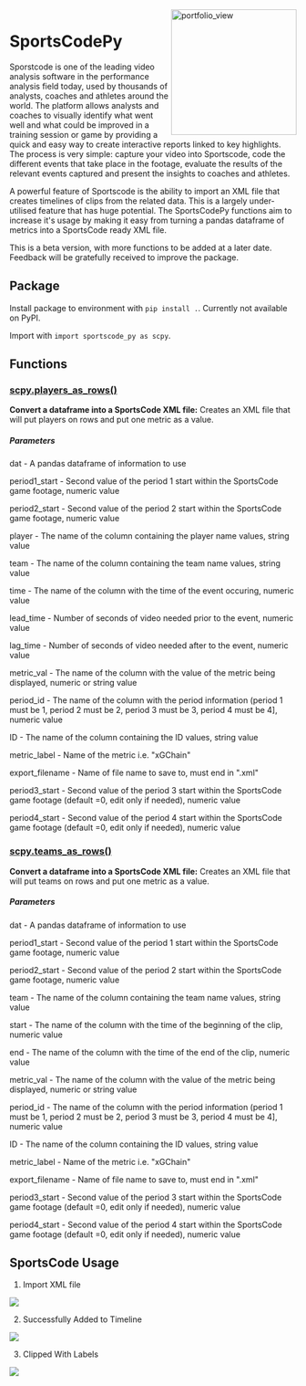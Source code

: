 
<img width="220" alt="portfolio_view" align="right" src="https://github.com/FCrSTATS/SportsCodeR/blob/master/img/SportsCodePy.png">

# SportsCodePy

Sporstcode is one of the leading video analysis software in the performance analysis field today, used by thousands of analysts, coaches and athletes around the world. The platform allows analysts and coaches to visually identify what went well and what could be improved in a training session or game by providing a quick and easy way to create interactive reports linked to key highlights. The process is very simple: capture your video into Sportscode, code the different events that take place in the footage, evaluate the results of the relevant events captured and present the insights to coaches and athletes. 

A powerful feature of Sportscode is the ability to import an XML file that creates timelines of clips from the related data. This is a largely under-utilised feature that has huge potential. The SportsCodePy functions aim to increase it's usage by making it easy from turning a pandas dataframe of metrics into a SportsCode ready XML file. 

This is a beta version, with more functions to be added at a later date. Feedback will be gratefully received to improve the package. 

## Package
Install package to environment with `pip install .`. Currently not available on PyPI.

Import with `import sportscode_py as scpy`.

## Functions 

### [scpy.players_as_rows()](https://github.com/FCrSTATS/SportsCodePy/blob/master/XML_players_as_rows.py)
**Convert a dataframe into a SportsCode XML file:** Creates an XML file that will put players on rows and put one metric as a value. 

##### Parameters 

dat - A pandas dataframe of information to use

period1_start - Second value of the period 1 start within the SportsCode game footage, numeric value

period2_start - Second value of the period 2 start within the SportsCode game footage, numeric value 

player - The name of the column containing the player name values, string value

team - The name of the column containing the team name values, string value

time - The name of the column with the time of the event occuring, numeric value

lead_time - Number of seconds of video needed prior to the event, numeric value

lag_time - Number of seconds of video needed after to the event, numeric value

metric_val - The name of the column with the value of the metric being displayed, numeric or string value

period_id - The name of the column with the period information (period 1 must be 1, period 2 must be 2, period 3 must be 3, period 4 must be 4], numeric value

ID - The name of the column containing the ID values, string value

metric_label - Name of the metric i.e. "xGChain"

export_filename - Name of file name to save to, must end in ".xml"

period3_start - Second value of the period 3 start within the SportsCode game footage (default =0, edit only if needed), numeric value

period4_start - Second value of the period 4 start within the SportsCode game footage (default =0, edit only if needed), numeric value 

### [scpy.teams_as_rows()](https://github.com/FCrSTATS/SportsCodePy/blob/master/XML_teams_as_rows.py)
**Convert a dataframe into a SportsCode XML file:** Creates an XML file that will put teams on rows and put one metric as a value. 

##### Parameters 

dat - A pandas dataframe of information to use

period1_start - Second value of the period 1 start within the SportsCode game footage, numeric value

period2_start - Second value of the period 2 start within the SportsCode game footage, numeric value 

team - The name of the column containing the team name values, string value

start - The name of the column with the time of the beginning of the clip, numeric value

end - The name of the column with the time of the end of the clip, numeric value

metric_val - The name of the column with the value of the metric being displayed, numeric or string value

period_id - The name of the column with the period information (period 1 must be 1, period 2 must be 2, period 3 must be 3, period 4 must be 4], numeric value

ID - The name of the column containing the ID values, string value

metric_label - Name of the metric i.e. "xGChain"

export_filename - Name of file name to save to, must end in ".xml"

period3_start - Second value of the period 3 start within the SportsCode game footage (default =0, edit only if needed), numeric value

period4_start - Second value of the period 4 start within the SportsCode game footage (default =0, edit only if needed), numeric value 
              
## SportsCode Usage 

1. Import XML file 
<img src="https://github.com/FCrSTATS/SportsCodeR/blob/master/img/import.png">

2. Successfully Added to Timeline
<img src="https://github.com/FCrSTATS/SportsCodeR/blob/master/img/imported.png">

3. Clipped With Labels
<img src="https://github.com/FCrSTATS/SportsCodeR/blob/master/img/clipped.png">
